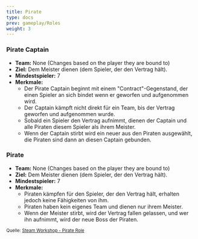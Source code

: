 ```yaml
---
title: Pirate
type: docs
prev: gameplay/Roles
weight: 3
---
```


### Pirate Captain

- **Team:** None (Changes based on the player they are bound to)
- **Ziel:** Dem Meister dienen (dem Spieler, der den Vertrag hält).
- **Mindestspieler:** 7
- **Merkmale:**
  - Der Pirate Captain beginnt mit einem "Contract"-Gegenstand, der einen Spieler an sich bindet wenn er geworfen und aufgenommen wird.
  - Der Captain kämpft nicht direkt für ein Team, bis der Vertrag geworfen und aufgenommen wurde.
  - Sobald ein Spieler den Vertrag aufnimmt, dienen der Captain und alle Piraten diesem Spieler als ihrem Meister.
  - Wenn der Captain stirbt wird ein neuer aus den Piraten ausgewählt, die Piraten sind dann an diesen Captain gebunden.

### Pirate

- **Team:** None (Changes based on the player they are bound to)
- **Ziel:** Dem Meister dienen (dem Spieler, der den Vertrag hält).
- **Mindestspieler:** 7
- **Merkmale:**
  - Piraten kämpfen für den Spieler, der den Vertrag hält, erhalten jedoch keine Fähigkeiten von ihm.
  - Piraten haben kein eigenes Team und dienen nur ihrem Meister.
  - Wenn der Meister stirbt, wird der Vertrag fallen gelassen, und wer ihn aufnimmt, wird der neue Boss der Piraten.

<small>Quelle: [Steam Workshop - Pirate Role](https://steamcommunity.com/sharedfiles/filedetails/?id=1737101500)</small>
